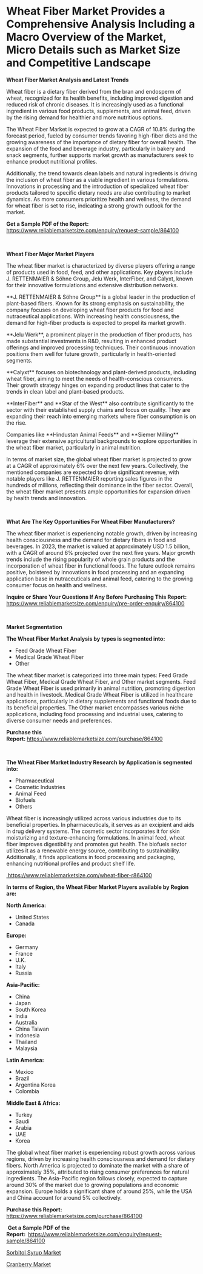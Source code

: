 <p><h1>Wheat Fiber Market Provides a Comprehensive Analysis Including a Macro Overview of the Market, Micro Details such as Market Size and Competitive Landscape</h1></p><p><strong>Wheat Fiber Market Analysis and Latest Trends</strong></p>
<p><p>Wheat fiber is a dietary fiber derived from the bran and endosperm of wheat, recognized for its health benefits, including improved digestion and reduced risk of chronic diseases. It is increasingly used as a functional ingredient in various food products, supplements, and animal feed, driven by the rising demand for healthier and more nutritious options.</p><p>The Wheat Fiber Market is expected to grow at a CAGR of 10.8% during the forecast period, fueled by consumer trends favoring high-fiber diets and the growing awareness of the importance of dietary fiber for overall health. The expansion of the food and beverage industry, particularly in bakery and snack segments, further supports market growth as manufacturers seek to enhance product nutritional profiles. </p><p>Additionally, the trend towards clean labels and natural ingredients is driving the inclusion of wheat fiber as a viable ingredient in various formulations. Innovations in processing and the introduction of specialized wheat fiber products tailored to specific dietary needs are also contributing to market dynamics. As more consumers prioritize health and wellness, the demand for wheat fiber is set to rise, indicating a strong growth outlook for the market.</p></p>
<p><strong>Get a Sample PDF of the Report:&nbsp;</strong> <a href="https://www.reliablemarketsize.com/enquiry/request-sample/864100?utm_campaign=1879&utm_medium=2&utm_source=Github&utm_content=ia&utm_term=07042025&utm_id=wheat-fiber">https://www.reliablemarketsize.com/enquiry/request-sample/864100</a></p>
<p>&nbsp;</p>
<p><strong>Wheat Fiber Major Market Players</strong></p>
<p><p>The wheat fiber market is characterized by diverse players offering a range of products used in food, feed, and other applications. Key players include J. RETTENMAIER & Söhne Group, Jelu Werk, InterFiber, and Calyxt, known for their innovative formulations and extensive distribution networks.</p><p>**J. RETTENMAIER & Söhne Group** is a global leader in the production of plant-based fibers. Known for its strong emphasis on sustainability, the company focuses on developing wheat fiber products for food and nutraceutical applications. With increasing health consciousness, the demand for high-fiber products is expected to propel its market growth.</p><p>**Jelu Werk**, a prominent player in the production of fiber products, has made substantial investments in R&D, resulting in enhanced product offerings and improved processing techniques. Their continuous innovation positions them well for future growth, particularly in health-oriented segments.</p><p>**Calyxt** focuses on biotechnology and plant-derived products, including wheat fiber, aiming to meet the needs of health-conscious consumers. Their growth strategy hinges on expanding product lines that cater to the trends in clean label and plant-based products.</p><p>**InterFiber** and **Star of the West** also contribute significantly to the sector with their established supply chains and focus on quality. They are expanding their reach into emerging markets where fiber consumption is on the rise.</p><p>Companies like **Hindustan Animal Feeds** and **Siemer Milling** leverage their extensive agricultural backgrounds to explore opportunities in the wheat fiber market, particularly in animal nutrition.</p><p>In terms of market size, the global wheat fiber market is projected to grow at a CAGR of approximately 6% over the next few years. Collectively, the mentioned companies are expected to drive significant revenue, with notable players like J. RETTENMAIER reporting sales figures in the hundreds of millions, reflecting their dominance in the fiber sector. Overall, the wheat fiber market presents ample opportunities for expansion driven by health trends and innovation.</p></p>
<p>&nbsp;</p>
<p><strong>What Are The Key Opportunities For Wheat Fiber Manufacturers?</strong></p>
<p><p>The wheat fiber market is experiencing notable growth, driven by increasing health consciousness and the demand for dietary fibers in food and beverages. In 2023, the market is valued at approximately USD 1.5 billion, with a CAGR of around 6% projected over the next five years. Major growth trends include the rising popularity of whole grain products and the incorporation of wheat fiber in functional foods. The future outlook remains positive, bolstered by innovations in food processing and an expanding application base in nutraceuticals and animal feed, catering to the growing consumer focus on health and wellness.</p></p>
<p><strong>Inquire or Share Your Questions If Any Before Purchasing This Report:</strong> <a href="https://www.reliablemarketsize.com/enquiry/pre-order-enquiry/864100?utm_campaign=1879&utm_medium=2&utm_source=Github&utm_content=ia&utm_term=07042025&utm_id=wheat-fiber">https://www.reliablemarketsize.com/enquiry/pre-order-enquiry/864100</a></p>
<p>&nbsp;</p>
<p><strong>Market Segmentation</strong></p>
<p><strong>The Wheat Fiber Market Analysis by types is segmented into:</strong></p>
<p><ul><li>Feed Grade Wheat Fiber</li><li>Medical Grade Wheat Fiber</li><li>Other</li></ul></p>
<p><p>The wheat fiber market is categorized into three main types: Feed Grade Wheat Fiber, Medical Grade Wheat Fiber, and Other market segments. Feed Grade Wheat Fiber is used primarily in animal nutrition, promoting digestion and health in livestock. Medical Grade Wheat Fiber is utilized in healthcare applications, particularly in dietary supplements and functional foods due to its beneficial properties. The Other market encompasses various niche applications, including food processing and industrial uses, catering to diverse consumer needs and preferences.</p></p>
<p><strong>Purchase this Report:&nbsp;</strong><a href="https://www.reliablemarketsize.com/purchase/864100?utm_campaign=1879&utm_medium=2&utm_source=Github&utm_content=ia&utm_term=07042025&utm_id=wheat-fiber">https://www.reliablemarketsize.com/purchase/864100</a></p>
<p>&nbsp;</p>
<p><strong>The Wheat Fiber Market Industry Research by Application is segmented into:</strong></p>
<p><ul><li>Pharmaceutical</li><li>Cosmetic Industries</li><li>Animal Feed</li><li>Biofuels</li><li>Others</li></ul></p>
<p><p>Wheat fiber is increasingly utilized across various industries due to its beneficial properties. In pharmaceuticals, it serves as an excipient and aids in drug delivery systems. The cosmetic sector incorporates it for skin moisturizing and texture-enhancing formulations. In animal feed, wheat fiber improves digestibility and promotes gut health. The biofuels sector utilizes it as a renewable energy source, contributing to sustainability. Additionally, it finds applications in food processing and packaging, enhancing nutritional profiles and product shelf life.</p></p>
<p><a href="https://www.reliablemarketsize.com/wheat-fiber-r864100?utm_campaign=1879&utm_medium=2&utm_source=Github&utm_content=ia&utm_term=07042025&utm_id=wheat-fiber">&nbsp;https://www.reliablemarketsize.com/wheat-fiber-r864100</a></p>
<p><strong>In terms of Region, the Wheat Fiber Market Players available by Region are:</strong></p>
<p>
    <p> <strong> North America: </strong>
        <ul>
            <li>United States</li>
            <li>Canada</li>
        </ul>
        </p> 
    <p> <strong> Europe: </strong>
        <ul>
            <li>Germany</li>
            <li>France</li>
            <li>U.K.</li>
            <li>Italy</li>
            <li>Russia</li>
        </ul>
        </p> 
    <p> <strong> Asia-Pacific: </strong>
        <ul>
            <li>China</li>
            <li>Japan</li>
            <li>South Korea</li>
            <li>India</li>
            <li>Australia</li>
            <li>China Taiwan</li>
            <li>Indonesia</li>
            <li>Thailand</li>
            <li>Malaysia</li>
        </ul>
        </p> 
    <p> <strong> Latin America: </strong>
        <ul>
            <li>Mexico</li>
            <li>Brazil</li>
            <li>Argentina Korea</li>
            <li>Colombia</li>
        </ul>
        </p> 
    <p> <strong> Middle East & Africa: </strong>
        <ul>
            <li>Turkey</li>
            <li>Saudi</li>
            <li>Arabia</li>
            <li>UAE</li>
            <li>Korea</li>
        </ul>
    </p>
    </p>
<p><p>The global wheat fiber market is experiencing robust growth across various regions, driven by increasing health consciousness and demand for dietary fibers. North America is projected to dominate the market with a share of approximately 35%, attributed to rising consumer preferences for natural ingredients. The Asia-Pacific region follows closely, expected to capture around 30% of the market due to growing populations and economic expansion. Europe holds a significant share of around 25%, while the USA and China account for around 5% collectively.</p></p>
<p><strong>Purchase this Report: </strong><a href="https://www.reliablemarketsize.com/purchase/864100?utm_campaign=1879&utm_medium=2&utm_source=Github&utm_content=ia&utm_term=07042025&utm_id=wheat-fiber">https://www.reliablemarketsize.com/purchase/864100</a></p>
<p>&nbsp;<strong>Get a Sample PDF of the Report:&nbsp;&nbsp;</strong><a href="https://www.reliablemarketsize.com/enquiry/request-sample/864100?utm_campaign=1879&utm_medium=2&utm_source=Github&utm_content=ia&utm_term=07042025&utm_id=wheat-fiber">https://www.reliablemarketsize.com/enquiry/request-sample/864100</a></p>
<p><strong></strong></p>
<p><p><a href="https://github.com/juniordelafrance/Market-Research-Report-List-5/blob/main/sorbitol-syrup-market.md?utm_campaign=1879&utm_medium=2&utm_source=Github&utm_content=ia&utm_term=07042025&utm_id=wheat-fiber">Sorbitol Syrup Market</a></p><p><a href="https://github.com/FassouRP/Market-Research-Report-List-7/blob/main/cranberry-market.md?utm_campaign=1879&utm_medium=2&utm_source=Github&utm_content=ia&utm_term=07042025&utm_id=wheat-fiber">Cranberry Market</a></p></p>